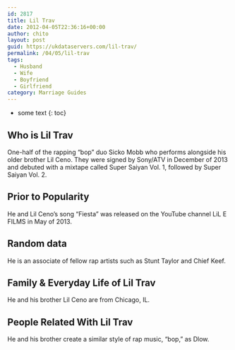 ```yaml
---
id: 2817
title: Lil Trav
date: 2012-04-05T22:36:16+00:00
author: chito
layout: post
guid: https://ukdataservers.com/lil-trav/
permalink: /04/05/lil-trav
tags:
  - Husband
  - Wife
  - Boyfriend
  - Girlfriend
category: Marriage Guides
---
```


* some text
{: toc}
          
          
## Who is  Lil Trav
                  
                  
                  
One-half of the rapping &#8220;bop&#8221; duo Sicko Mobb who performs alongside his older brother Lil Ceno. They were signed by Sony/ATV in December of 2013 and debuted with a mixtape called Super Saiyan Vol. 1, followed by Super Saiyan Vol. 2.
                  
                
                
                
## Prior to Popularity 
                  
                  
                  
He and Lil Ceno&#8217;s song &#8220;Fiesta&#8221; was released on the YouTube channel LiL E FILMS in May of 2013.
                  
                
                
                
## Random data 
                  
                  
                  
He is an associate of fellow rap artists such as Stunt Taylor and Chief Keef.
                  
                
                
                
## Family & Everyday Life of Lil Trav
                  
                  
                  
He and his brother Lil Ceno are from Chicago, IL.
                  
                
                
                
## People Related With  Lil Trav
                  
                  
                  
He and his brother create a similar style of rap music, &#8220;bop,&#8221; as Dlow.
                  
                
              
            
          
          
          
    
    
  
